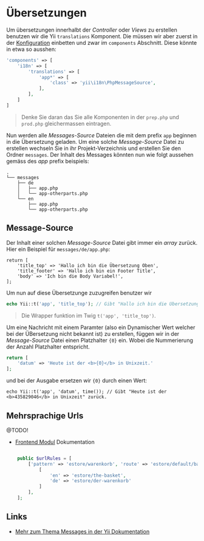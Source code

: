 Übersetzungen
=============
Um übersetzungen innerhalbt der *Controller* oder *Views* zu erstellen benutzen wir die Yii `translations` Komponent. Die müssen wir aber zuerst in der [Konfiguration](install-structures.md) einbetten und zwar im `components` Abschnitt. Diese könnte in etwa so ausshen:

```php
'components' => [
    'i18n' => [
        'translations' => [
            'app*' => [
                'class' => 'yii\i18n\PhpMessageSource',
            ],
        ],
    ]
]
```

> Denke Sie daran das Sie alle Komponenten in der `prep.php` und `prod.php` gleichermassen eintragen.

Nun werden alle *Messages-Source* Dateien die mit dem prefix `app` beginnen in die Übersetzung geladen. Um eine solche *Message-Source* Datei zu erstellen wechseln Sie in ihr Projekt-Verzeichnis und erstellen Sie den Ordner `messages`. Der Inhalt des Messages könnten nun wie folgt aussehen gemäss des *app* prefix beispiels:

```
.
└── messages
    ├── de
    │   ├── app.php
    │   └── app-otherparts.php
    └── en
        ├── app.php
        └── app-otherparts.php
```

Message-Source
---------------
Der Inhalt einer solchen *Message-Source* Datei gibt immer ein *array* zurück. Hier ein Beispiel für `messages/de/app.php`:

```
return [
    'title_top' => 'Hallo ich bin die Übersetzung Oben',
    'title_footer' => 'Hallo ich bin ein Footer Title',
    'body' => 'Ich bin die Body Variabel!',
];
```

Um nun auf diese Übersetzunge zuzugreifen benutzer wir

```php
echo Yii::t('app', 'title_top'); // Gibt "Hallo ich bin die Übersetzung Oben" zurück
```

> Die Wrapper funktion im Twig `t('app', 'title_top')`.

Um eine Nachricht mit einem Paramter (also ein Dynamischer Wert welcher bei der ÜBersetzung nicht bekannt ist) zu erstellen, függen wir in der *Message-Source* Datei einen Platzhalter `{0}` ein. Wobei die Nummerierung der Anzahl Platzhalter entspricht.

```php
return [
    'datum' => 'Heute ist der <b>{0}</b> in Unixzeit.'
];
```

und bei der Ausgabe ersetzen wir `{0}` durch einen Wert:

```
echo Yii::t('app', 'datum', time()); // Gibt "Heute ist der <b>435829046</b> in Unixzeit" zurück.
```

Mehrsprachige Urls
------------------
@TODO!

+ [Frontend Modul](app-module-frontend.md) Dokumentation

```php

    public $urlRules = [
        ['pattern' => 'estore/warenkorb', 'route' => 'estore/default/basket', 'composition' => 
            [
                'en' => 'estore/the-basket',
                'de' => 'estore/der-warenkorb'
            ]
        ],
    ];
```

Links
-----
+ [Mehr zum Thema Messages in der Yii Dokumentation](http://www.yiiframework.com/doc-2.0/guide-tutorial-i18n.html#message-translation)